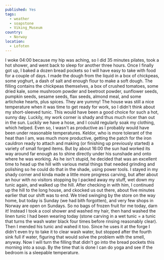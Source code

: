 ```yaml
---
published: Yes
tags:
  - weather
  - soapstone
  - Viking_Museum
country:
  - Norway
location:
  - Lofoten
---
```

I woke 04:00 because my hip was aching, so I did 35 minutes pilates,  took a hot shower, and went back to sleep for another three hours. 
Once I finally got up, I baked a dozen bread pockets so I will have easy to take with food for a couple of days. I made the dough from the liquid in a box of chickpeas, some yoghurt, a dash of salt and enough flour to make a soft dough. The filling contains the chickpeas themselves, a box of crushed tomatoes, some dried kale, some mushroom powder and beetroot powder, sunflower seeds, pumpkin seeds, sesame seeds, flax seeds, almond meal, and some artichoke hearts, plus spices. They are yummy!
The house was still a nice temperature when it was time to get ready for work, so I didn't think about my short-sleeved tunic. This would have been a good choice for such a hot, sunny day. Luckily, my work corner is shady and thus much nicer than out in the sun. Luckily we have a hose, and I could regularly soak my clothing, which helped. Even so, I wasn't as productive as I probably would have been under reasonable temperatures. 
Keldor, who is more tolerant of the heat than I am, was much more productive, getting the patch for the iron cauldron ready to attach and making (or finishing up previously started) a variety of small forged items. 
But by about 16:00 the sun had worked its way around far enough as to shine directly under his sunshade and onto where he was working. As he isn't stupid, he decided that was an excellent time to head up the hill with various metal things that needed grinding and polishing so he could do that in the shade, using power tools.
I stayed in my shady corner and kinda made a little more progress carving, but after about an hour with no visitors stopping by I packed away my stuff,  wet down my tunic again, and walked up the hill. After checking in with him, I continued up the hill to the long house, and ckocked us out there, about five minutes earlier that our shift was to end.
We tried swinging by the store on the way home, but today is Sunday (we had bith forgotten), and very few shops in Norway are open on Sundays. So no bags of frozen fruit for me today, darn it!
Instead I took a cool shower and washed my hair, then hand washed the linen tunic I had been wearing today (stone carving in a wet tunic = a tunic that turns the wash water black four times before rinsing reasonably clear).
Then I mended his tunic and wahed it too. Since he uses it at the forge I didn’t even try to take it to clear wash water, but stopped after the fourth sink full if water, figuring that would solve the problem with the smell, anyway.
Now I will turn the filling that didn't go into the bread pockets this morning into a soup. By the time that is done I can do yoga and see if the bedroom is a sleepable temperature. 
